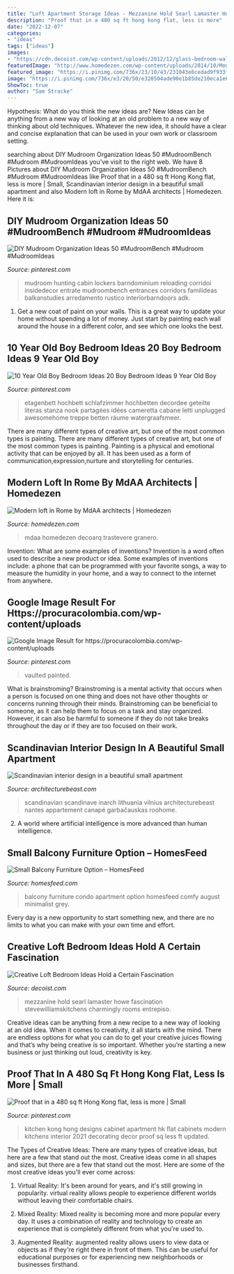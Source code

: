 ```yaml
---
title: "Loft Apartment Storage Ideas - Mezzanine Hold Searl Lamaster Howe Fascination Stevewilliamskitchens Charmingly Rooms Entrepiso"
description: "Proof that in a 480 sq ft hong kong flat, less is more"
date: "2022-12-07"
categories:
- "ideas"
tags: ["ideas"]
images:
- "https://cdn.decoist.com/wp-content/uploads/2012/12/glass-bedroom-wall.jpg"
featuredImage: "http://www.homedezen.com/wp-content/uploads/2014/10/Modern-loft-in-Rome-by-MdAA-architects-05.jpg"
featured_image: "https://i.pinimg.com/736x/23/10/43/231043e6cedad9f933fcc2623f12b886.jpg"
image: "https://i.pinimg.com/736x/e3/20/50/e320504ade90e1b85de210eca1e6f310.jpg"
ShowToc: true
author: "Sam Stracke"
---
```



Hypothesis: What do you think the new ideas are?
New Ideas can be anything from a new way of looking at an old problem to a new way of thinking about old techniques. Whatever the new idea, it should have a clear and concise explanation that can be used in your own work or classroom setting.

	

		
searching about DIY Mudroom Organization Ideas 50 #MudroomBench #Mudroom #MudroomIdeas you've visit to the right web. We have 8 Pictures about DIY Mudroom Organization Ideas 50 #MudroomBench #Mudroom #MudroomIdeas like Proof that in a 480 sq ft Hong Kong flat, less is more | Small, Scandinavian interior design in a beautiful small apartment and also Modern loft in Rome by MdAA architects | Homedezen. Here it is:
		
    
## DIY Mudroom Organization Ideas 50 #MudroomBench #Mudroom #MudroomIdeas

<img loading=lazy src="https://i.pinimg.com/736x/20/56/91/2056916c5e0174682db09f3001cbf969.jpg" onerror="this.onerror=null;this.src='https://tse4.mm.bing.net/th?id=OIP.K9bdqWLdgVhVbZ6IXXUtpAHaLH&amp;pid=15.1';" alt="DIY Mudroom Organization Ideas 50 #MudroomBench #Mudroom #MudroomIdeas">

_Source: pinterest.com_

>mudroom hunting cabin lockers barndominium reloading corridoi insidedecor entrate mudroombench entrances corridors familideas balkanstudies arredamento rustico interiorbarndoors adk. 

	

1. Get a new coat of paint on your walls. This is a great way to update your home without spending a lot of money. Just start by painting each wall around the house in a different color, and see which one looks the best.

    
## 10 Year Old Boy Bedroom Ideas 20 Boy Bedroom Ideas 9 Year Old Boy

<img loading=lazy src="https://i.pinimg.com/736x/e3/20/50/e320504ade90e1b85de210eca1e6f310.jpg" onerror="this.onerror=null;this.src='https://tse4.mm.bing.net/th?id=OIP.JOmaKFt8ANf1A-7dzRJwngHaJ4&amp;pid=15.1';" alt="10 Year Old Boy Bedroom Ideas 20 Boy Bedroom Ideas 9 Year Old Boy">

_Source: pinterest.com_

>etagenbett hochbett schlafzimmer hochbetten decordee geteilte literas stanza nook partagées idées cameretta cabane letti unplugged awesomehome treppe betten räume watergraafsmeer. 

	

There are many different types of creative art, but one of the most common types is painting.
There are many different types of creative art, but one of the most common types is painting. Painting is a physical and emotional activity that can be enjoyed by all. It has been used as a form of communication,expression,nurture and storytelling for centuries.

    
## Modern Loft In Rome By MdAA Architects | Homedezen

<img loading=lazy src="http://www.homedezen.com/wp-content/uploads/2014/10/Modern-loft-in-Rome-by-MdAA-architects-05.jpg" onerror="this.onerror=null;this.src='https://tse2.mm.bing.net/th?id=OIP.EQ8ikdE418k8sdaBXM2rMgHaLL&amp;pid=15.1';" alt="Modern loft in Rome by MdAA architects | Homedezen">

_Source: homedezen.com_

>mdaa homedezen decoarq trastevere granero. 

	

Invention: What are some examples of inventions?
Invention is a word often used to describe a new product or idea. Some examples of inventions include: a phone that can be programmed with your favorite songs, a way to measure the humidity in your home, and a way to connect to the internet from anywhere.

    
## Google Image Result For Https://procuracolombia.com/wp-content/uploads

<img loading=lazy src="https://i.pinimg.com/736x/23/10/43/231043e6cedad9f933fcc2623f12b886.jpg" onerror="this.onerror=null;this.src='https://tse4.mm.bing.net/th?id=OIP.36pxG7LYDiV1jy9ysMDlKAHaLH&amp;pid=15.1';" alt="Google Image Result for https://procuracolombia.com/wp-content/uploads">

_Source: pinterest.com_

>vaulted painted. 

	

What is brainstroming?
Brainstroming is a mental activity that occurs when a person is focused on one thing and does not have other thoughts or concerns running through their minds. Brainstroming can be beneficial to someone, as it can help them to focus on a task and stay organized. However, it can also be harmful to someone if they do not take breaks throughout the day or if they are too focused on their work.

    
## Scandinavian Interior Design In A Beautiful Small Apartment

<img loading=lazy src="https://architecturebeast.com/wp-content/uploads/2016/03/Scandinavian-interior-design-in-a-beautiful-small-apartment-featured-on-Architecture-Beast-9.jpg" onerror="this.onerror=null;this.src='https://tse4.mm.bing.net/th?id=OIP.xsok_eVcPvsEHd5QnvGYQgHaLH&amp;pid=15.1';" alt="Scandinavian interior design in a beautiful small apartment">

_Source: architecturebeast.com_

>scandinavian scandinave inarch lithuania vilnius architecturebeast nantes appartement canapé garbačauskas roohome. 

	

2. A world where artificial intelligence is more advanced than human intelligence. 

    
## Small Balcony Furniture Option – HomesFeed

<img loading=lazy src="https://homesfeed.com/wp-content/uploads/2015/11/Minimalist-Design-With-Grey-Small-Balcony-Furniture.jpg" onerror="this.onerror=null;this.src='https://tse4.mm.bing.net/th?id=OIP.Oy8UAObjMw1raKC9hvYXPwHaJ4&amp;pid=15.1';" alt="Small Balcony Furniture Option – HomesFeed">

_Source: homesfeed.com_

>balcony furniture condo apartment option homesfeed comfy august minimalist grey. 

	

Every day is a new opportunity to start something new, and there are no limits to what you can make with your own time and effort.

    
## Creative Loft Bedroom Ideas Hold A Certain Fascination

<img loading=lazy src="https://cdn.decoist.com/wp-content/uploads/2012/12/glass-bedroom-wall.jpg" onerror="this.onerror=null;this.src='https://tse1.mm.bing.net/th?id=OIP.FP91sxJrdAm0VCG3Izl3jAHaK7&amp;pid=15.1';" alt="Creative Loft Bedroom Ideas Hold a Certain Fascination">

_Source: decoist.com_

>mezzanine hold searl lamaster howe fascination stevewilliamskitchens charmingly rooms entrepiso. 

	

Creative ideas can be anything from a new recipe to a new way of looking at an old idea. When it comes to creativity, it all starts with the mind. There are endless options for what you can do to get your creative juices flowing and that’s why being creative is so important. Whether you’re starting a new business or just thinking out loud, creativity is key.

    
## Proof That In A 480 Sq Ft Hong Kong Flat, Less Is More | Small

<img loading=lazy src="https://i.pinimg.com/736x/52/12/a9/5212a93e986c2a1a86911c5b8634ba7f--small-kitchen-designs-small-kitchens.jpg" onerror="this.onerror=null;this.src='https://tse2.mm.bing.net/th?id=OIP.DvP2decOYfj8K_6SpA9OPQHaKx&amp;pid=15.1';" alt="Proof that in a 480 sq ft Hong Kong flat, less is more | Small">

_Source: pinterest.com_

>kitchen kong hong designs cabinet apartment hk flat cabinets modern kitchens interior 2021 decorating decor proof sq less ft updated. 

	

The Types of Creative Ideas: There are many types of creative ideas, but here are a few that stand out the most.
Creative ideas come in all shapes and sizes, but there are a few that stand out the most. Here are some of the most creative ideas you'll ever come across:
1. Virtual Reality: It's been around for years, and it's still growing in popularity. virtual reality allows people to experience different worlds without leaving their comfortable chairs.

2. Mixed Reality: Mixed reality is becoming more and more popular every day. It uses a combination of reality and technology to create an experience that is completely different from what you're used to.

3. Augmented Reality: augmented reality allows users to view data or objects as if they're right there in front of them. This can be useful for educational purposes or for experiencing new neighborhoods or businesses firsthand.


